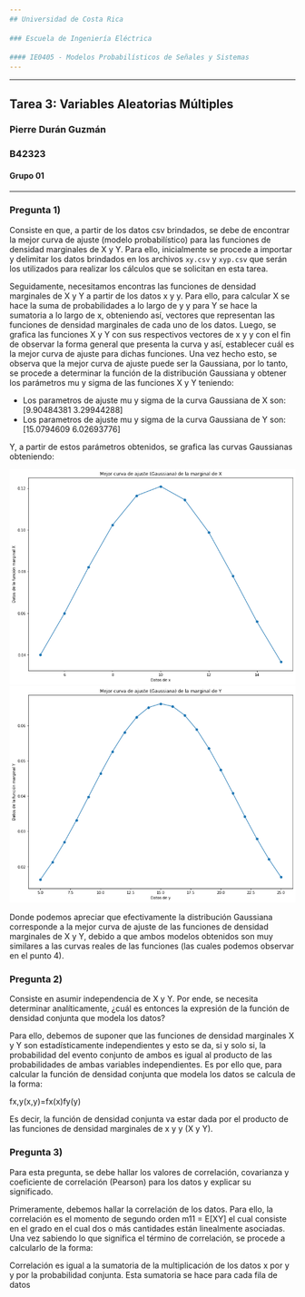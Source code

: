 ```yaml
---
## Universidad de Costa Rica

### Escuela de Ingeniería Eléctrica

#### IE0405 - Modelos Probabilísticos de Señales y Sistemas
---
```

---
## Tarea 3: Variables Aleatorias Múltiples

### Pierre Durán Guzmán
### B42323
#### Grupo 01
---
### Pregunta 1)
Consiste en que, a partir de los datos csv brindados, se debe de encontrar la mejor curva de ajuste (modelo probabilístico) para las funciones de densidad marginales de X y Y. Para ello, inicialmente se procede a importar y delimitar los datos brindados en los archivos `xy.csv` y `xyp.csv` que serán los utilizados para realizar los cálculos que se solicitan en esta tarea.

Seguidamente, necesitamos encontras las funciones de densidad marginales de X y Y a partir de los datos x y y. Para ello, para calcular X se hace la suma de probabilidades a lo largo de y y para Y se hace la sumatoria a lo largo de x, obteniendo así, vectores que representan las funciones de densidad marginales de cada uno de los datos. Luego, se grafica las funciones X y Y con sus respectivos vectores de x y y con el fin de observar la forma general que presenta la curva y así, establecer cuál es la mejor curva de ajuste para dichas funciones. Una vez hecho esto, se observa que la mejor curva de ajuste puede ser la Gaussiana, por lo tanto, se procede a determinar la función de la distribución Gaussiana y obtener los parámetros mu y sigma de las funciones X y Y teniendo:
* Los parametros de ajuste mu y sigma de la curva Gaussiana de X son: [9.90484381 3.29944288]
* Los parametros de ajuste mu y sigma de la curva Gaussiana de Y son: [15.0794609   6.02693776]

Y, a partir de estos parámetros obtenidos, se grafica las curvas Gaussianas obteniendo:

![GaussX](CurvaAjusteX.png)
![GaussY](CurvaAjusteY.png)

Donde podemos apreciar que efectivamente la distribución Gaussiana corresponde a la mejor curva de ajuste de las funciones de densidad marginales de X y Y, debido a que ambos modelos obtenidos son muy similares a las curvas reales de las funciones (las cuales podemos observar en el punto 4).

###  Pregunta 2)
Consiste en asumir independencia de X y Y. Por ende, se necesita determinar analíticamente, ¿cuál es entonces la expresión de la función de densidad conjunta que modela los datos?

Para ello, debemos de suponer que las funciones de densidad marginales X y Y son estadísticamente independientes y esto se da, si y solo si, la probabilidad del evento conjunto de ambos es igual al producto de las probabilidades de ambas variables independientes. Es por ello que, para calcular la función de densidad conjunta que modela los datos se calcula de la forma: 

fx,y(x,y)=fx(x)fy(y)

Es decir, la función de densidad conjunta va estar dada por el producto de las funciones de densidad marginales de x y y (X y Y).

### Pregunta 3)
Para esta pregunta, se debe hallar los valores de correlación, covarianza y coeficiente de correlación (Pearson) para los datos y explicar su significado. 

Primeramente, debemos hallar la correlación de los datos. Para ello, la correlación es el momento de segundo orden m11 = E[XY] el cual consiste en el grado en el cual dos o más cantidades están linealmente asociadas. Una vez sabiendo lo que significa el término de correlación, se procede a calcularlo de la forma:

Correlación es igual a la sumatoria de la multiplicación de los datos x por y y por la probabilidad conjunta. Esta sumatoria se hace para cada fila de datos
